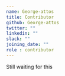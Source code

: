 ```yaml
---
name: George-attos
title: Contributor
github: George-attos
twitter: ""
linkedin: ""
slack: ""
joining_date: ""
role : contributor
---
```


Still waiting for this
